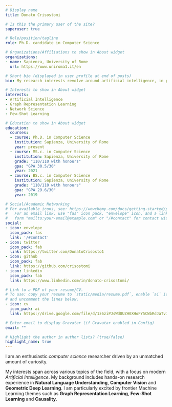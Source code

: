 ```yaml
---
# Display name
title: Donato Crisostomi

# Is this the primary user of the site?
superuser: true

# Role/position/tagline
role: Ph.D. candidate in Computer Science

# Organizations/Affiliations to show in About widget
organizations:
- name: Sapienza, University of Rome
  url: https://www.uniroma1.it/en

# Short bio (displayed in user profile at end of posts)
bio: My research interests revolve around artificial intelligence, in particular causality, meta-learning and geometric deep learning, especially when graphs are involved.

# Interests to show in About widget
interests:
- Artificial Intelligence
- Graph Representation Learning
- Network Science
- Few-Shot Learning

# Education to show in About widget
education:
  courses:
  - course: Ph.D. in Computer Science
    institution: Sapienza, University of Rome
    year: present 
  - course: MS.c. in Computer Science 
    institution: Sapienza, University of Rome
    grade: "110/110 with honours"
    gpa: "GPA 30.5/30"
    year: 2021
  - course: BS.c. in Computer Science
    institution: Sapienza, University of Rome
    grade: "110/110 with honours"
    gpa: "GPA 29.6/30"
    year: 2019

# Social/Academic Networking
# For available icons, see: https://wowchemy.com/docs/getting-started/page-builder/#icons
#   For an email link, use "fas" icon pack, "envelope" icon, and a link in the
#   form "mailto:your-email@example.com" or "/#contact" for contact widget.
social:
- icon: envelope
  icon_pack: fas
  link: '/#contact'
- icon: twitter
  icon_pack: fab
  link: https://twitter.com/DonatoCrisosto1
- icon: github
  icon_pack: fab
  link: https://github.com/crisostomi
- icon: linkedin
  icon_pack: fab
  link: https://www.linkedin.com/in/donato-crisostomi/

# Link to a PDF of your resume/CV.
# To use: copy your resume to `static/media/resume.pdf`, enable `ai` icons in `params.toml`, 
# and uncomment the lines below.
- icon: cv
  icon_pack: ai
  link: https://drive.google.com/file/d/1z6ziPJsWd8UZH0XHoFY5CWbRdJaTvI_V/view?usp=sharing

# Enter email to display Gravatar (if Gravatar enabled in Config)
email: ""

# Highlight the author in author lists? (true/false)
highlight_name: true
---
```

I am an enthusiastic *computer science* researcher driven by an unmatched amount of curiosity.

My interests span across various topics of the field, with a focus on modern *Artificial Intelligence*. My background includes hands-on research experience in **Natural Language Understanding**, **Computer Vision** and **Geometric Deep Learning**.
I am particularly excited by frontier Machine Learning themes such as **Graph Representation Learning**, **Few-Shot Learning** and **Causality**.

